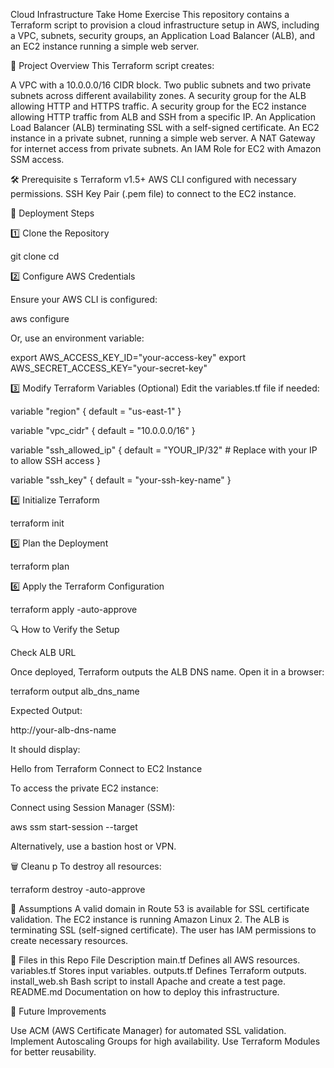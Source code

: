 Cloud Infrastructure Take Home Exercise This repository contains a Terraform script to provision a cloud infrastructure setup in AWS, including a VPC, subnets, security groups, an Application Load Balancer (ALB), and an EC2 instance running a simple web server.

📌 Project Overview This Terraform script creates:

A VPC with a 10.0.0.0/16 CIDR block. Two public subnets and two private subnets across different availability zones. A security group for the ALB allowing HTTP and HTTPS traffic. A security group for the EC2 instance allowing HTTP traffic from ALB and SSH from a specific IP. An Application Load Balancer (ALB) terminating SSL with a self-signed certificate. An EC2 instance in a private subnet, running a simple web server. A NAT Gateway for internet access from private subnets. An IAM Role for EC2 with Amazon SSM access.

🛠️ Prerequisite s Terraform v1.5+ AWS CLI configured with necessary permissions. SSH Key Pair (.pem file) to connect to the EC2 instance.

🚀 Deployment Steps

1️⃣ Clone the Repository

git clone cd

2️⃣ Configure AWS Credentials

Ensure your AWS CLI is configured:

aws configure

Or, use an environment variable:

export AWS_ACCESS_KEY_ID="your-access-key" export AWS_SECRET_ACCESS_KEY="your-secret-key"

3️⃣ Modify Terraform Variables (Optional) Edit the variables.tf file if needed:

variable "region" { default = "us-east-1" }

variable "vpc_cidr" { default = "10.0.0.0/16" }

variable "ssh_allowed_ip" { default = "YOUR_IP/32" # Replace with your IP to allow SSH access }

variable "ssh_key" { default = "your-ssh-key-name" }

4️⃣ Initialize Terraform

terraform init

5️⃣ Plan the Deployment

terraform plan

6️⃣ Apply the Terraform Configuration

terraform apply -auto-approve

🔍 How to Verify the Setup

Check ALB URL

Once deployed, Terraform outputs the ALB DNS name. Open it in a browser:

terraform output alb_dns_name

Expected Output:

http://your-alb-dns-name

It should display:

Hello from Terraform
Connect to EC2 Instance

To access the private EC2 instance:

Connect using Session Manager (SSM):

aws ssm start-session --target

Alternatively, use a bastion host or VPN.

🗑️ Cleanu p To destroy all resources:

terraform destroy -auto-approve

📌 Assumptions A valid domain in Route 53 is available for SSL certificate validation. The EC2 instance is running Amazon Linux 2. The ALB is terminating SSL (self-signed certificate). The user has IAM permissions to create necessary resources.

📄 Files in this Repo File Description main.tf Defines all AWS resources. variables.tf Stores input variables. outputs.tf Defines Terraform outputs. install_web.sh Bash script to install Apache and create a test page. README.md Documentation on how to deploy this infrastructure.

🚀 Future Improvements

Use ACM (AWS Certificate Manager) for automated SSL validation. Implement Autoscaling Groups for high availability. Use Terraform Modules for better reusability.
